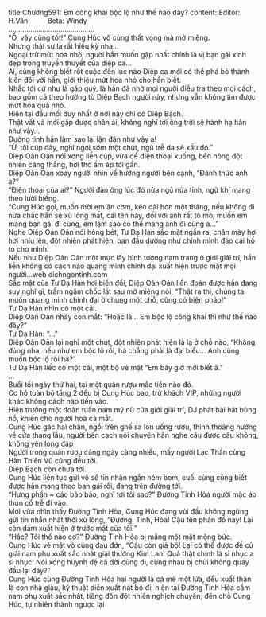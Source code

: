 title:Chương591: Em công khai bộc lộ như thế nào đây?
content:
Editor: H.Vân          Beta: Windy<br>…………………………………….<br>“Ồ, vậy cũng tốt!” Cung Húc vô cùng thất vọng mà mở miệng.<br>Nhưng thật sự là rất hiếu kỳ nha…<br>Ngoại trừ mứt hoa nhỏ, người hắn muốn gặp nhất chính là vị bạn gái xinh đẹp trong truyền thuyết của diệp ca…<br>Ai, cũng không biết rốt cuộc đến lúc nào Diệp ca mới có thể phá bỏ thành kiến đối với hắn, giới thiệu mứt hoa nhỏ cho hắn biết.<br>Nhắc tới cứ như là gặp quỷ, là hắn đã nhờ mọi người điều tra theo mọi cách, bao gồm cả theo hướng từ Diệp Bạch người này, nhưng vẫn không tìm được mứt hoa quả nhỏ.<br>Hiện tại đầu mối duy nhất ở nơi này chỉ có Diệp Bạch.<br>Thật vất vả mới gặp được chân ái, không nghĩ tới ông trời sẽ hành hạ hắn như vậy…<br>Đường tình hắn làm sao lại lận đận như vậy a!<br>“Ừ, tôi cúp đây, nghỉ ngơi sớm một chút, ngủ trễ da sẽ xấu đó.”<br>Diệp Oản Oản nói xong liền cúp, vừa để điện thoại xuống, bên hông đột nhiên căng thẳng, hơi thở ấm áp tới gần.<br>Diệp Oản Oản xoay người nhìn về hướng người bên cạnh, “Đánh thức anh à?”<br>“Điện thoại của ai?” Người đàn ông lúc đó nửa ngủ nửa tỉnh, ngữ khí mang theo lười biếng.<br>“Cung Húc gọi, muốn mời em ăn cơm, kéo dài hơn một tháng, nếu không đi nữa chắc hắn sẽ xù lông mất, cái tên này, đối với anh rất tò mò, muốn em mang bạn gái đi cùng, em làm sao có thể mang anh đi cùng a…”<br>Nghe Diệp Oản Oản nói hỏng bét, Tư Dạ Hàn sắc mặt ngẩn ra, chân mày hơi hơi nhíu lên, đột nhiên phát hiện, ban đầu dường như chính mình đào cái hố to cho mình.<br>Nếu như Diệp Oản Oản một mực lấy hình tượng nam trang ở giới giải trí, hắn liền không có cách nào quang minh chính đại xuất hiện trước mặt mọi người…web dichngontinh.com<br>Sắc mặt của Tư Dạ Hàn hơi biến đổi, Diệp Oản Oản liền đoán được hắn đang suy nghĩ gì, trầm ngâm chốc lát sau mở miệng nói, “Thật ra thì, chúng ta muốn quang minh chính đại ở chung một chỗ, cũng có biện pháp!”<br>Tư Dạ Hàn nhìn cô một cái.<br>Diệp Oản Oản nháy con mắt: “Hoặc là… Em bộc lộ công khai thì như thế nào đây?”<br>Tư Dạ Hàn: “…”<br>Diệp Oản Oản lại nghĩ một chút, đột nhiên phát hiện là lạ ở chỗ nào, “Không đúng nha, nếu như em bộc lộ rồi, há chẳng phải là đại biểu… Anh cũng muốn bộc lộ rồi hả?”<br>Tư Dạ Hàn liếc cô một cái, một bộ vẻ mặt “Em bây giờ mới biết à.”<br>…<br>Buổi tối ngày thứ hai, tại một quán rượu mắc tiền nào đó.<br>Cơ hồ toàn bộ tầng 2 đều bị Cung Húc bao, trừ khách VIP, những người khác không cách nào tiến vào.<br>Hiện trường một đoàn tuấn nam mỹ nữ của giới giải trí, DJ phát bài hát bùng nổ, khiến cho người hoa cả mắt.<br>Cung Húc gác hai chân, ngồi trên ghế sa lon uống rượu, thỉnh thoảng hướng về cửa thang lầu, người bên cạch nói chuyện hắn nghe câu được câu không, không yên lòng đáp<br>Người trong quán rượu càng ngày càng nhiều, mấy người Lạc Thần cùng Hàn Thiên Vũ cũng đều tới.<br>Diệp Bạch còn chưa tới.<br>Cung Húc liên tục gửi vô số tin nhắn ngắn ném bom, cuối cùng cũng biết được hắn mang theo bạn gái rồi, đang trên đường tới.<br>“Hưng phấn ~ các bảo bảo, nghĩ tới tôi sao?” Đường Tinh Hỏa người mặc áo thun cổ trễ đi vào.<br>Mới vừa nhìn thấy Đường Tinh Hỏa, Cung Húc đang vùi đầu không ngừng gửi tin nhắn nhất thời xù lông, “Đường, Tinh, Hỏa! Cậu tên phản đồ này! Lại còn dám xuất hiện ở trước mặt của tôi!”<br>“Hắc? Tôi thế nào cơ?” Đường Tinh Hỏa bị mắng một mặt mộng bức.<br>Cung Húc vẻ mặt vô cùng đau đớn, “Cậu còn giả bộ! Lại có thể được đề cử giải nam phụ xuất sắc nhất giải thưởng Kim Lan! Quả thật chính là sỉ nhục a sỉ nhục! Nói xong huynh đệ cả đời cùng đi, cùng nhau bị chửi không quay đầu lại đây?”<br>Cung Húc cùng Đường Tinh Hỏa hai người là cá mè một lứa, đều xuất thân là con nhà giàu, kỹ thuật diễn xuất nát bỏ đi, hiện tại Đường Tinh Hỏa cầm nam phụ xuất sắc nhất, tiếng đồn đột nhiên nghịch chuyển, đến chỗ Cung Húc, tự nhiên thành ngược lại